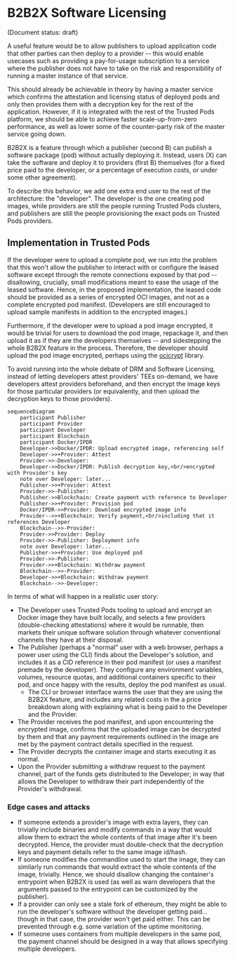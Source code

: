 # B2B2X Software Licensing

(Document status: draft)

A useful feature would be to allow publishers to upload application code that other parties can then deploy to a provider -- this would enable usecases such as providing a pay-for-usage subscription to a service where the publisher does not have to take on the risk and responsibility of running a master instance of that service.

This should already be achievable in theory by having a master service which confirms the attestation and licensing status of deployed pods and only then provides them with a decryption key for the rest of the application. However, if it is integrated with the rest of the Trusted Pods platform, we should be able to achieve faster scale-up-from-zero performance, as well as lower some of the counter-party risk of the master service going down.

B2B2X is a feature through which a publisher (second B) can publish a software package (pod) without actually deploying it. Instead, users (X) can take the software and deploy it to providers (first B) themselves (for a fixed price paid to the developer, or a percentage of execution costs, or under some other agreement).

To describe this behavior, we add one extra end user to the rest of the architecture: the "developer". The developer is the one creating pod images, while providers are still the people running Trusted Pods clusters, and publishers are still the people provisioning the exact pods on Trusted Pods providers.

## Implementation in Trusted Pods

If the developer were to upload a complete pod, we run into the problem that this won't allow the publisher to interact with or configure the leased software except through the remote connections exposed by that pod -- disallowing, crucially, small modifications meant to ease the usage of the leased software. Hence, in the proposed implementation, the leased code should be provided as a series of encrypted OCI images, and not as a complete encrypted pod manifest. (Developers are still encouraged to upload sample manifests in addition to the encrypted images.)

Furthermore, if the developer were to upload a pod image encrypted, it would be trivial for users to download the pod image, repackage it, and then upload it as if they are the developers themselves -- and sidestepping the whole B2B2X feature in the process. Therefore, the developer should upload the pod image encrypted, perhaps using the [ocicrypt](https://github.com/containers/ocicrypt) library.

To avoid running into the whole debate of DRM and Software Licensing, instead of letting developers attest providers' TEEs on-demand, we have developers attest providers beforehand, and then encrypt the image keys for those particular providers (or equivalently, and then upload the decryption keys to those providers).

```mermaid
sequenceDiagram
    participant Publisher
    participant Provider
    participant Developer
    participant Blockchain
    participant Docker/IPDR
    Developer->>Docker/IPDR: Upload encrypted image, referencing self
    Developer->>+Provider: Attest
    Provider->>-Developer: 
    Developer->>Docker/IPDR: Publish decryption key,<br/>encrypted with Provider's key
    note over Developer: later...
    Publisher->>+Provider: Attest
    Provider->>-Publisher: 
    Publisher->>Blockchain: Create payment with reference to Developer
    Publisher->>+Provider: Provision pod
    Docker/IPDR->>Provider: Download encrypted image info
    Provider-->>+Blockchain: Verify payment,<br/>including that it references Developer
    Blockchain-->>-Provider: 
    Provider->>Provider: Deploy
    Provider->>-Publisher: Deployment info
    note over Developer: later...
    Publisher->>+Provider: Use deployed pod
    Provider->>-Publisher: 
    Provider->>+Blockchain: Withdraw payment
    Blockchain-->>-Provider: 
    Developer->>+Blockchain: Withdraw payment
    Blockchain-->>-Developer: 
```

In terms of what will happen in a realistic user story:

* The Developer uses Trusted Pods tooling to upload and encrypt an Docker image they have built locally, and selects a few providers (double-checking attestations) where it would be runnable, then markets their unique software solution through whatever conventional channels they have at their disposal.
* The Publisher (perhaps a "normal" user with a web browser, perhaps a power user using the CLI) finds about the Developer's solution, and includes it as a CID reference in their pod manifest (or uses a manifest premade by the developer). They configure any environment variables, volumes, resource quotas, and additional containers specific to their pod, and once happy with the results, deploy the pod manifest as usual.
  * The CLI or browser interface warns the user that they are using the B2B2X feature, and includes any related costs in the a price breakdown along with explaining what is being paid to the Developer and the Provider.
* The Provider receives the pod manifest, and upon encountering the encrypted image, confirms that the uploaded image can be decrypted by them and that any payment requirements outlined in the image are met by the payment contract details specified in the request.
* The Provider decrypts the container image and starts executing it as normal.
* Upon the Provider submitting a withdraw request to the payment channel, part of the funds gets distributed to the Developer; in way that allows the Developer to withdraw their part independently of the Provider's withdrawal. 

### Edge cases and attacks

* If someone extends a provider's image with extra layers, they can trivially include binaries and modify commands in a way that would allow them to extract the whole contents of that image after it's been decrypted. Hence, the provider must double-check that the decryption keys and payment details refer to the same image id/hash.
* If someone modifies the commandline used to start the image, they can similarly run commands that would extract the whole contents of the image, trivially. Hence, we should disallow changing the container's entrypoint when B2B2X is used (as well as warn developers that the arguments passed to the entrypoint can be customized by the publisher).
* If a provider can only see a stale fork of ethereum, they might be able to run the developer's software without the developer getting paid... though in that case, the provider won't get paid either. This can be prevented through e.g. some variation of the uptime monitoring.
* If someone uses containers from multiple developers in the same pod, the payment channel should be designed in a way that allows specifying multiple developers.
